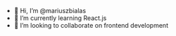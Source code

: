 - 👋 Hi, I’m @mariuszbialas
- 🌱 I’m currently learning React.js
- 💞️ I’m looking to collaborate on frontend development

<!---
mariuszbialas/mariuszbialas is a ✨ special ✨ repository because its `README.md` (this file) appears on your GitHub profile.
You can click the Preview link to take a look at your changes.
--->
